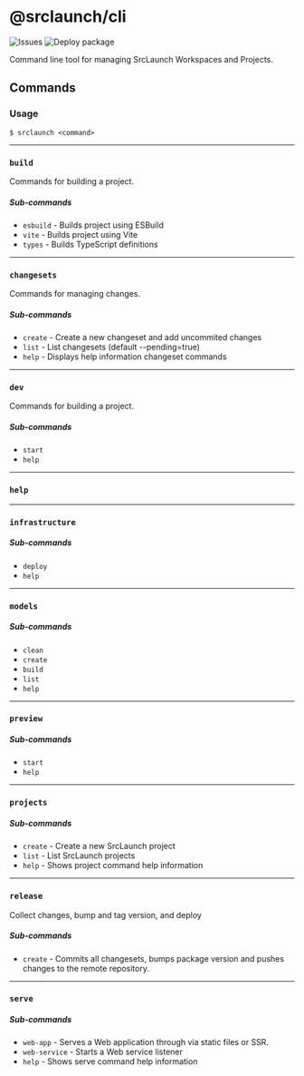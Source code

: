 # @srclaunch/cli

![Issues](https://img.shields.io/github/issues/srclaunch/cli?label=Issues) ![Deploy package](https://github.com/srclaunch/cli/actions/workflows/deploy-package.yml/badge.svg)

Command line tool for managing SrcLaunch Workspaces and Projects.

## Commands

### Usage

`$ srclaunch <command>`

---

### `build`

Commands for building a project.

##### Sub-commands

- `esbuild` - Builds project using ESBuild
- `vite` - Builds project using Vite
- `types` - Builds TypeScript definitions

---

### `changesets`

Commands for managing changes.

##### Sub-commands

- `create` - Create a new changeset and add uncommited changes
- `list` - List changesets (default --pending=true)
- `help` - Displays help information changeset commands

---

### `dev`

Commands for building a project.

##### Sub-commands

- `start`
- `help`

---

### `help`

---

### `infrastructure`

##### Sub-commands

- `deploy`
- `help`

---

### `models`

##### Sub-commands

- `clean`
- `create`
- `build`
- `list`
- `help`

---

### `preview`

##### Sub-commands

- `start`
- `help`

---

### `projects`

##### Sub-commands

- `create` - Create a new SrcLaunch project
- `list` - List SrcLaunch projects
- `help` - Shows project command help information

---

### `release`

Collect changes, bump and tag version, and deploy

##### Sub-commands

- `create` - Commits all changesets, bumps package version and pushes changes to the remote repository.

---

### `serve`

##### Sub-commands

- `web-app` - Serves a Web application through via static files or SSR.
- `web-service` - Starts a Web service listener
- `help` - Shows serve command help information
